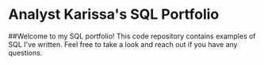 # Analyst Karissa's SQL Portfolio

##Welcome to my SQL portfolio! This code repository contains examples of SQL I've written. Feel free to take a look and reach out if you have any questions.
